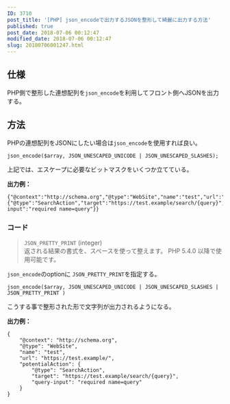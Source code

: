 ```yaml
---
ID: 3710
post_title: '[PHP] json_encodeで出力するJSONを整形して綺麗に出力する方法'
published: true
post_date: 2018-07-06 00:12:47
modified_date: 2018-07-06 00:12:47
slug: 20180706001247.html
---
```

<h2>仕様</h2>
<p>PHP側で整形した連想配列を<code>json_encode</code>を利用してフロント側へJSONを出力する。</p>
<h2>方法</h2>
<p>PHPの連想配列をJSONにしたい場合は<code>json_encode</code>を使用すれば良い。</p>
<pre><code class="php">json_encode($array, JSON_UNESCAPED_UNICODE | JSON_UNESCAPED_SLASHES);
</code></pre>
<p>上記では、エスケープに必要なビットマスクをいくつか立てている。</p>
<p><strong>出力例：</strong></p>
<pre><code class="json">{"@context":"http://schema.org","@type":"WebSite","name":"test","url":"https://test.example/","potentialAction":{"@type":"SearchAction","target":"https://test.example/search/{query}","query-input":"required name=query"}}
</code></pre>
<h3>コード</h3>
<blockquote><p>
  <code>JSON_PRETTY_PRINT</code> (integer)<br />
     返される結果の書式を、スペースを使って整えます。 PHP 5.4.0 以降で使用可能です。
</p></blockquote>
<p><code>json_encode</code>のoptionに <code>JSON_PRETTY_PRINT</code>を指定する。</p>
<pre><code class="php">json_encode($array, JSON_UNESCAPED_UNICODE | JSON_UNESCAPED_SLASHES | JSON_PRETTY_PRINT )
</code></pre>
<p>こうする事で整形された形で文字列が出力されるようになる。</p>
<p><strong>出力例：</strong></p>
<pre><code class="json">{
    "@context": "http://schema.org",
    "@type": "WebSite",
    "name": "test",
    "url": "https://test.example/",
    "potentialAction": {
        "@type": "SearchAction",
        "target": "https://test.example/search/{query}",
        "query-input": "required name=query"
    }
}
</code></pre>